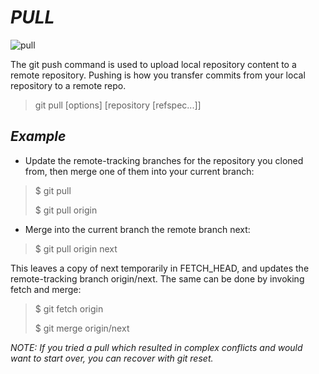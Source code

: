 # *PULL*

![pull](https://static.javatpoint.com/tutorial/git/images/git-pull.png)

The git push command is used to upload local repository content to a remote repository. Pushing is how you transfer commits from your local repository to a remote repo.


> git pull [options] [repository [refspec...]]


## *Example*

- Update the remote-tracking branches for the repository you cloned from, then merge one of them into your current branch:

> $ git pull
>
> $ git pull origin

- Merge into the current branch the remote branch next:

> $ git pull origin next

This leaves a copy of next temporarily in FETCH_HEAD, and updates the remote-tracking branch origin/next. The same can be done by invoking fetch and merge:

> $ git fetch origin
>
> $ git merge origin/next

*NOTE: If you tried a pull which resulted in complex conflicts and would want to start over, you can recover with git reset.*
